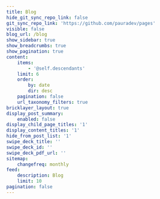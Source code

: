 ```yaml
---
title: Blog
hide_git_sync_repo_link: false
git_sync_repo_link: 'https://github.com/pauradev/pages'
visible: false
blog_url: /blog
show_sidebar: true
show_breadcrumbs: true
show_pagination: true
content:
    items:
        - '@self.descendants'
    limit: 6
    order:
        by: date
        dir: desc
    pagination: false
    url_taxonomy_filters: true
bricklayer_layout: true
display_post_summary:
    enabled: false
display_child_page_titles: '1'
display_content_titles: '1'
hide_from_post_list: '1'
swipe_deck_title: ''
swipe_deck_id: ''
swipe_deck_pdf_url: ''
sitemap:
    changefreq: monthly
feed:
    description: Blog
    limit: 10
pagination: false
---
```


